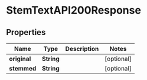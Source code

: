 

# StemTextAPI200Response


## Properties

| Name | Type | Description | Notes |
|------------ | ------------- | ------------- | -------------|
|**original** | **String** |  |  [optional] |
|**stemmed** | **String** |  |  [optional] |



